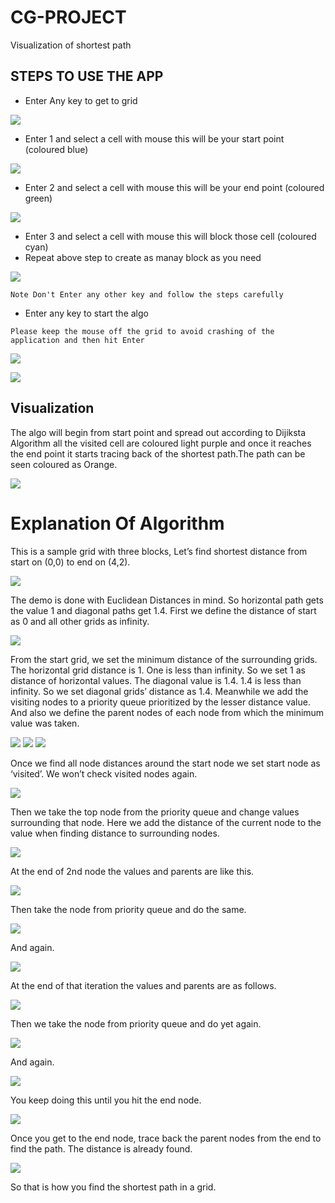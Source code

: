 # CG-PROJECT
 Visualization of shortest path
## STEPS TO USE THE APP
* Enter Any key to get to grid

![](Images%20for%20Algo/Screenshot%20(13).png)

* Enter 1 and select a cell with mouse this will be your start point (coloured blue)

![](Images%20for%20Algo/Screenshot%20(14).png)

* Enter 2 and select a cell with mouse this will be your end point (coloured green)

![](Images%20for%20Algo/Screenshot%20(15).png)

* Enter 3 and select a cell with mouse this will block those cell (coloured cyan)
* Repeat above step to create as manay block as you need

![](Images%20for%20Algo/Screenshot%20(16).png)


```
Note Don't Enter any other key and follow the steps carefully
```

* Enter any key to start the algo

```
Please keep the mouse off the grid to avoid crashing of the application and then hit Enter
```


![](Images%20for%20Algo/Screenshot%20(17).png)

![](Images%20for%20Algo/Screenshot%20(18).png)


## Visualization
The algo will begin from start point and spread out according to Dijiksta Algorithm all the visited cell are coloured light purple and once it reaches the end point it starts tracing back of the shortest path.The path can be seen coloured as Orange.

![](Images%20for%20Algo/Screenshot%20(19).png)


# Explanation Of Algorithm
 This is a sample grid with three blocks, Let’s find shortest distance from start on (0,0) to end on (4,2). 

![](Images%20for%20Algo/01.png)


The demo is done with Euclidean Distances in mind. So horizontal path gets the value 1 and diagonal paths get 1.4.
First we define the distance of start as 0 and all other grids as infinity.

![](Images%20for%20Algo/02.png)

From the start grid, we set the minimum distance of the surrounding grids. The horizontal grid distance is 1. One is less than infinity. So we set 1 as distance of horizontal values. The diagonal value is 1.4. 1.4 is less than infinity. So we set diagonal grids’ distance as 1.4. Meanwhile we add the visiting nodes to a priority queue prioritized by the lesser distance value. And also we define the parent nodes of each node from which the minimum value was taken.


![](Images%20for%20Algo/03.png)
![](Images%20for%20Algo/04.png)
![](Images%20for%20Algo/05.png)

Once we find all node distances around the start node we set start node as ‘visited’. We won’t check visited nodes again.

![](Images%20for%20Algo/06.png)

Then we take the top node from the priority queue and change values surrounding that node. Here we add the distance of the current node to the value when finding distance to surrounding nodes.

![](Images%20for%20Algo/07.png)

At the end of 2nd node the values and parents are like this.

![](Images%20for%20Algo/08.png)

Then take the node from priority queue and do the same.

![](Images%20for%20Algo/09.png)

And again.

![](Images%20for%20Algo/10.png)

At the end of that iteration the values and parents are as follows.

![](Images%20for%20Algo/11.png)

Then we take the node from priority queue and do yet again.

![](Images%20for%20Algo/12.png)

And again.

![](Images%20for%20Algo/13.png)

You keep doing this until you hit the end node.

![](Images%20for%20Algo/14.png)

Once you get to the end node, trace back the parent nodes from the end to find the path. The distance is already found.

![](Images%20for%20Algo/15.png)

So that is how you find the shortest path in a grid.
